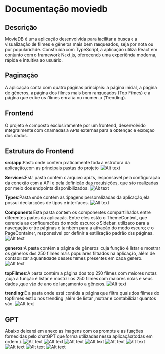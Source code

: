 # Documentação moviedb
## Descrição 
MovieDB é uma aplicação desenvolvida para facilitar a busca e a visualização de filmes e gêneros mais bem ranqueados, seja por nota ou por popularidade. Construída com TypeScript, a aplicação utiliza React em conjunto com o framework Next.js, oferecendo uma experiência moderna, rápida e intuitiva ao usuário.
## Paginação
 A aplicação conta com quatro páginas principais: a página inicial, a página de gêneros, a página dos filmes mais bem ranqueados (Top Filmes) e a página que exibe os filmes em alta no momento (Trending).

 ## Frontend 
 O projeto é composto exclusivamente por um frontend, desenvolvido integralmente com chamadas a APIs externas para a obtenção e exibição dos dados.

 ## Estrutura do Frontend

 **src/app**:Pasta onde contém praticamente toda a estrutura da aplicação,com as principais pastas do projeto.
  ![Alt text](./Documentation/images/img-2.png)

 **Services**:Esta pasta contém o arquivo api.ts, responsável pela configuração da conexão com a API e pela definição das requisições, que são realizadas por meio dos endpoints disponibilizados.
 ![Alt text](./Documentation/images/img-1.png)

 **Types**:Pasta onde contém as tipagens personalizadas da aplicação,ela possui declarações de tipos e interfaces.
 ![Alt text](./Documentation/images/img-3.png)

 **Components**:Esta pasta contém os componentes compartilhados entre diferentes partes da aplicação. Entre eles estão o ThemeContext, que gerencia as configurações do modo escuro; o Sidebar, utilizado para a navegação entre páginas e também para a ativação do modo escuro; e o PageContainer, responsável por definir a estilização padrão das páginas.
![Alt text](./Documentation/images/img-4.png)

**generos**:A pasta contém a página de gêneros, cuja função é listar e mostrar os gêneros dos 250 filmes mais populares filtrados na aplicação, além de contabilizar a quantidade desses filmes presentes em cada gênero.
![Alt text](./Documentation/images/img-5.png)

**topFilmes**:A pasta contém a página dos top 250 filmes com maiores notas ,cuja a função é listar e mostrar os 250 filmes com maiores notas e seus dados ,que vão de ano de lançamento a gêneros.
![Alt text](./Documentation/images/img-6.png)

**trending**:É a pasta onde está contida a página que filtra quais dos filmes do topfilmes  estão nos trending ,além de listar ,motrar  e contabiliziar quantos são.
![Alt text](./Documentation/images/img.png)

## GPT
Abaixo deixarei em anexo as imagens com os prompts e as funções fornecidas pelo chatGPT que forma utilizadas nessa aplicação(todas em ordem ).
![Alt text](./Documentation/images/pergunta-genero-id.png)
![Alt text](./Documentation/images/metodo-genero-por-id.png)
![Alt text](./Documentation/images/pergunta-tirar-duplicada.png)
![Alt text](./Documentation/images/metodo-retirar-duplicada.png)
![Alt text](./Documentation/images/pergunta-calcular-media.png)
![Alt text](./Documentation/images/metodo-para-calcular-a-media.png)
![Alt text](./Documentation/images/pergunta-relembrando.png)
![Alt text](./Documentation/images/relembrando-metodos.png)
![Alt text](./Documentation/images/apresentação.png)


